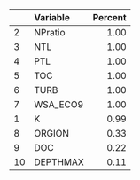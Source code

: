 |   |Variable | Percent|
|:--|:--------|-------:|
|2  |NPratio  |    1.00|
|3  |NTL      |    1.00|
|4  |PTL      |    1.00|
|5  |TOC      |    1.00|
|6  |TURB     |    1.00|
|7  |WSA_ECO9 |    1.00|
|1  |K        |    0.99|
|8  |ORGION   |    0.33|
|9  |DOC      |    0.22|
|10 |DEPTHMAX |    0.11|
